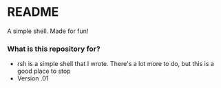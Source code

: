 # README #

A simple shell. Made for fun!

### What is this repository for? ###

* rsh is a simple shell that I wrote. There's a lot more to do, but this is a good place to stop
* Version .01